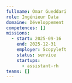 ```yaml
---
fullname: Omar Gueddari
role: Ingénieur Data
domaine: Développement
competences: []
missions:
  - start: 2025-09-16
    end: 2025-12-31
    employer: Scopyleft
    status: service
    startups:
      - assistant-rh
teams: []
---
```

